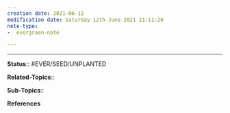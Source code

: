 ```yaml
---
creation date: 2021-06-12
modification date: Saturday 12th June 2021 21:11:20
note-type: 
-  evergreen-note

---
```




---

**Status**:: #EVER/SEED/UNPLANTED 

**Related-Topics**:: 
	
**Sub-Topics**::
	
**References**
